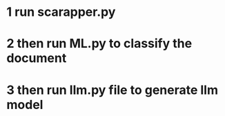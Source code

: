 # 1 run scarapper.py
# 2 then run ML.py to classify the document
# 3 then run llm.py file to generate llm model
